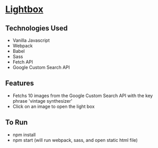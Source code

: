 # [Lightbox](https://jonchaney.github.io/light-box/)

## Technologies Used

- Vanilla Javascript
- Webpack
- Babel
- Sass
- Fetch API
- Google Custom Search API

## Features 

- Fetchs 10 images from the Google Custom Search API with the key phrase 'vintage synthesizer'
- Click on an image to open the light box

## To Run

- npm install
- npm start (will run webpack, sass, and open static html file)